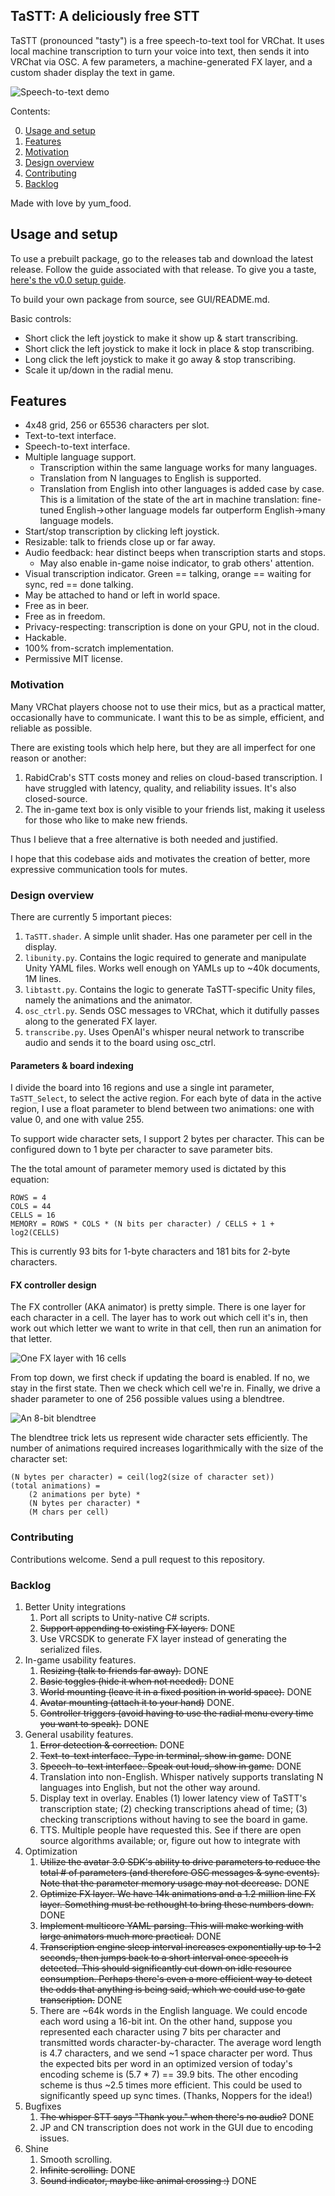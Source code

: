 ## TaSTT: A deliciously free STT

TaSTT (pronounced "tasty") is a free speech-to-text tool for VRChat. It uses
local machine transcription to turn your voice into text, then sends it into
VRChat via OSC. A few parameters, a machine-generated FX layer, and a
custom shader display the text in game.

![Speech-to-text demo](Images/speech_to_text_demo.gif)

Contents:

0. [Usage and setup](#usage-and-setup)
1. [Features](#features)
2. [Motivation](#motivation)
3. [Design overview](#design-overview)
4. [Contributing](#contributing)
5. [Backlog](#backlog)

Made with love by yum\_food.

## Usage and setup

To use a prebuilt package, go to the releases tab and download the latest
release. Follow the guide associated with that release. To give you a taste,
[here's the v0.0 setup guide](https://www.youtube.com/watch?v=0qjxkdVTqcs).

To build your own package from source, see GUI/README.md.

Basic controls:
* Short click the left joystick to make it show up & start transcribing.
* Short click the left joystick to make it lock in place & stop transcribing.
* Long click the left joystick to make it go away & stop transcribing.
* Scale it up/down in the radial menu.

## Features

* 4x48 grid, 256 or 65536 characters per slot.
* Text-to-text interface.
* Speech-to-text interface.
* Multiple language support.
  * Transcription within the same language works for many languages.
  * Translation from N languages to English is supported.
  * Translation from English into other languages is added case by case. This
    is a limitation of the state of the art in machine translation: fine-tuned
    English->other language models far outperform English->many language models.
* Start/stop transcription by clicking left joystick.
* Resizable: talk to friends close up or far away.
* Audio feedback: hear distinct beeps when transcription starts and stops.
  * May also enable in-game noise indicator, to grab others' attention.
* Visual transcription indicator. Green == talking, orange == waiting for sync,
  red == done talking.
* May be attached to hand or left in world space.
* Free as in beer.
* Free as in freedom.
* Privacy-respecting: transcription is done on your GPU, not in the cloud.
* Hackable.
* 100% from-scratch implementation.
* Permissive MIT license.

### Motivation

Many VRChat players choose not to use their mics, but as a practical matter,
occasionally have to communicate. I want this to be as simple, efficient, and
reliable as possible.

There are existing tools which help here, but they are all imperfect for one
reason or another:

1. RabidCrab's STT costs money and relies on cloud-based transcription. I have
   struggled with latency, quality, and reliability issues. It's also
   closed-source.
2. The in-game text box is only visible to your friends list, making it
   useless for those who like to make new friends.

Thus I believe that a free alternative is both needed and justified.

I hope that this codebase aids and motivates the creation of better, more
expressive communication tools for mutes.

### Design overview

There are currently 5 important pieces:

1. `TaSTT.shader`. A simple unlit shader. Has one parameter per cell in the
   display.
2. `libunity.py`. Contains the logic required to generate and manipulate Unity
   YAML files. Works well enough on YAMLs up to ~40k documents, 1M lines.
3. `libtastt.py`. Contains the logic to generate TaSTT-specific Unity files,
   namely the animations and the animator.
4. `osc_ctrl.py`. Sends OSC messages to VRChat, which it dutifully passes along
   to the generated FX layer.
5. `transcribe.py`. Uses OpenAI's whisper neural network to transcribe audio
   and sends it to the board using osc_ctrl.

#### Parameters & board indexing

I divide the board into 16 regions and use a single int parameter,
`TaSTT_Select`, to select the active region. For each byte of data
in the active region, I use a float parameter to blend between two
animations: one with value 0, and one with value 255.

To support wide character sets, I support 2 bytes per character. This
can be configured down to 1 byte per character to save parameter bits.

The the total amount of parameter memory used is dictated by this equation:

```
ROWS = 4
COLS = 44
CELLS = 16
MEMORY = ROWS * COLS * (N bits per character) / CELLS + 1 + log2(CELLS)
```

This is currently 93 bits for 1-byte characters and 181 bits for 2-byte
characters.

#### FX controller design

The FX controller (AKA animator) is pretty simple. There is one layer for each
character in a cell. The layer has to work out which cell it's in, then
work out which letter we want to write in that cell, then run an animation for
that letter.

![One FX layer with 16 cells](Images/tastt_anim.png)

From top down, we first check if updating the board is enabled. If no, we stay
in the first state. Then we check which cell we're in. Finally, we drive a
shader parameter to one of 256 possible values using a blendtree.

![An 8-bit blendtree](Images/tastt_blend.png)

The blendtree trick lets us represent wide character sets efficiently. The
number of animations required increases logarithmically with the size of the
character set:

```
(N bytes per character) = ceil(log2(size of character set))
(total animations) =
    (2 animations per byte) *
    (N bytes per character) *
    (M chars per cell)
```

### Contributing

Contributions welcome. Send a pull request to this repository.

### Backlog

1. Better Unity integrations
   1. Port all scripts to Unity-native C# scripts.
   2. ~~Support appending to existing FX layers.~~ DONE
   3. Use VRCSDK to generate FX layer instead of generating the serialized files.
2. In-game usability features.
   1. ~~Resizing (talk to friends far away).~~ DONE
   2. ~~Basic toggles (hide it when not needed).~~ DONE
   3. ~~World mounting (leave it in a fixed position in world space).~~ DONE
   4. ~~Avatar mounting (attach it to your hand)~~ DONE.
   5. ~~Controller triggers (avoid having to use the radial menu every time you
     want to speak).~~ DONE
3. General usability features.
   1. ~~Error detection & correction.~~ DONE
   2. ~~Text-to-text interface. Type in terminal, show in game.~~ DONE
   3. ~~Speech-to-text interface. Speak out loud, show in game.~~ DONE
   4. Translation into non-English. Whisper natively supports translating N
      languages into English, but not the other way around.
   5. Display text in overlay. Enables (1) lower latency view of TaSTT's
      transcription state; (2) checking transcriptions ahead of time; (3)
      checking transcriptions without having to see the board in game.
   6. TTS. Multiple people have requested this. See if there are open source
      algorithms available; or, figure out how to integrate with
4. Optimization
   1. ~~Utilize the avatar 3.0 SDK's ability to drive parameters to reduce the
     total # of parameters (and therefore OSC messages & sync events). Note
     that the parameter memory usage may not decrease.~~ DONE
   2. ~~Optimize FX layer. We have 14k animations and a 1.2 million line FX
      layer. Something must be rethought to bring these numbers down.~~ DONE
   3. ~~Implement multicore YAML parsing. This will make working with large
      animators much more practical.~~ DONE
   4. ~~Transcription engine sleep interval increases exponentially up to 1-2
      seconds, then jumps back to a short interval once speech is detected.
      This should significantly cut down on idle resource consumption. Perhaps
      there's even a more efficient way to detect the odds that anything is
      being said, which we could use to gate transcription.~~ DONE
   5. There are ~64k words in the English language. We could encode each word
      using a 16-bit int. On the other hand, suppose you represented each
      character using 7 bits per character and transmitted words
      character-by-character. The average word length is 4.7 characters, and we
      send ~1 space character per word. Thus the expected bits per word in an
      optimized version of today's encoding scheme is (5.7 * 7) == 39.9 bits.
      The other encoding scheme is thus ~2.5 times more efficient. This could
      be used to significantly speed up sync times. (Thanks, Noppers for the
      idea!)
5. Bugfixes
   1. ~~The whisper STT says "Thank you." when there's no audio?~~ DONE
   2. JP and CN transcription does not work in the GUI due to encoding issues.
6. Shine
   1. Smooth scrolling.
   2. ~~Infinite scrolling.~~ DONE
   3. ~~Sound indicator, maybe like animal crossing :)~~ DONE

